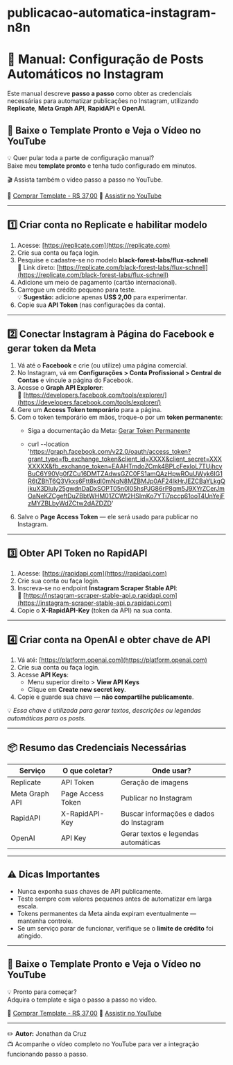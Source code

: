 # publicacao-automatica-instagram-n8n


# 📌 Manual: Configuração de Posts Automáticos no Instagram


Este manual descreve **passo a passo** como obter as credenciais necessárias para automatizar publicações no Instagram, utilizando **Replicate**, **Meta Graph API**, **RapidAPI** e **OpenAI**.

## 🎯 Baixe o Template Pronto e Veja o Vídeo no YouTube
💡 Quer pular toda a parte de configuração manual?  
Baixe meu **template pronto** e tenha tudo configurado em minutos.  

🎬 Assista também o vídeo passo a passo no YouTube.

🔗 [Comprar Template - R$ 37,00](https://hotm.art/HDtGfsg) 
🔗 [Assistir no YouTube](https://youtu.be/BRSAI3GOhWc)

---

## 1️⃣ Criar conta no Replicate e habilitar modelo
1. Acesse: [https://replicate.com](https://replicate.com)
2. Crie sua conta ou faça login.
3. Pesquise e cadastre-se no modelo **black-forest-labs/flux-schnell**  
   🔗 Link direto: [https://replicate.com/black-forest-labs/flux-schnell](https://replicate.com/black-forest-labs/flux-schnell)
4. Adicione um meio de pagamento (cartão internacional).
5. Carregue um crédito pequeno para teste.  
   💡 **Sugestão:** adicione apenas **US$ 2,00** para experimentar.
6. Copie sua **API Token** (nas configurações da conta).

---

## 2️⃣ Conectar Instagram à Página do Facebook e gerar token da Meta
1. Vá até o **Facebook** e crie (ou utilize) uma página comercial.
2. No Instagram, vá em **Configurações > Conta Profissional > Central de Contas** e vincule a página do Facebook.
3. Acesse o **Graph API Explorer**:  
   🔗 [https://developers.facebook.com/tools/explorer/](https://developers.facebook.com/tools/explorer/)
4. Gere um **Access Token temporário** para a página.
5. Com o token temporário em mãos, troque-o por um **token permanente**:  
   - Siga a documentação da Meta: [Gerar Token Permanente](https://developers.facebook.com/docs/facebook-login/access-tokens/refreshing)
  
   - curl --location 'https://graph.facebook.com/v22.0/oauth/access_token?grant_type=fb_exchange_token&client_id=XXXX&client_secret=XXXXXXXX&fb_exchange_token=EAAHTmdoZCmk4BPLcFexIoL7TUjhcyBuC6Y90Vg0fZCu16DMTZAdwsGZC0FS1amQAzHpwROuUWyk6IG1R6tZBhT6Q3Vkxs6Ftt8kdl0mNqN8MZBMJp0AF24lkHrJEZCBaYLkgQjkuX3Dluly25gwdnDaDxSOPT05n0l05hsPJG86rP8gm5J9XYrZCerJmOaNeKZCgeftDuZBbtWHM01ZCWt2HSImKo7YTi7pccp61ooT4UnYejFzMYZBLbyWdZCtw2dAZDZD'
6. Salve o **Page Access Token** — ele será usado para publicar no Instagram.

---

## 3️⃣ Obter API Token no RapidAPI
1. Acesse: [https://rapidapi.com](https://rapidapi.com)
2. Crie sua conta ou faça login.
3. Inscreva-se no endpoint **Instagram Scraper Stable API**:  
   🔗 [https://instagram-scraper-stable-api.p.rapidapi.com](https://instagram-scraper-stable-api.p.rapidapi.com)
4. Copie o **X-RapidAPI-Key** (token da API) na sua conta.

---

## 4️⃣ Criar conta na OpenAI e obter chave de API
1. Vá até: [https://platform.openai.com](https://platform.openai.com)
2. Crie sua conta ou faça login.
3. Acesse **API Keys**:  
   - Menu superior direito > **View API Keys**  
   - Clique em **Create new secret key**.
4. Copie e guarde sua chave — **não compartilhe publicamente**.

💡 *Essa chave é utilizada para gerar textos, descrições ou legendas automáticas para os posts.*

---

## 📦 Resumo das Credenciais Necessárias
| Serviço              | O que coletar?          | Onde usar? |
|----------------------|------------------------|------------|
| Replicate            | API Token              | Geração de imagens |
| Meta Graph API       | Page Access Token      | Publicar no Instagram |
| RapidAPI             | X-RapidAPI-Key         | Buscar informações e dados do Instagram |
| OpenAI               | API Key                | Gerar textos e legendas automáticas |

---

## ⚠️ Dicas Importantes
- Nunca exponha suas chaves de API publicamente.
- Teste sempre com valores pequenos antes de automatizar em larga escala.
- Tokens permanentes da Meta ainda expiram eventualmente — mantenha controle.
- Se um serviço parar de funcionar, verifique se o **limite de crédito** foi atingido.

---

## 🎯 Baixe o Template Pronto e Veja o Vídeo no YouTube
💡 Pronto para começar?  
Adquira o template e siga o passo a passo no vídeo.

🔗 [Comprar Template - R$ 37,00](https://hotm.art/HDtGfsg) 
🔗 [Assistir no YouTube](https://youtu.be/BRSAI3GOhWc)

---

✏️ **Autor:** Jonathan da Cruz  
📺 Acompanhe o vídeo completo no YouTube para ver a integração funcionando passo a passo.
